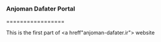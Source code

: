 <h3>Anjoman Dafater Portal</h3>
=================

This is the first part of <a hreff"anjoman-dafater.ir"></a> website
